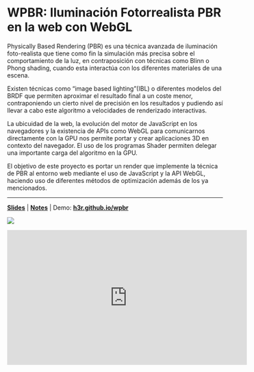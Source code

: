 # WPBR: Iluminación Fotorrealista PBR en la web con WebGL

Physically Based Rendering (PBR) es una técnica avanzada de iluminación foto-realista  que tiene como fin la simulación más precisa sobre el comportamiento de la luz, en contraposición con técnicas como Blinn o  Phong shading, cuando esta interactúa con los diferentes materiales de una escena. 

Existen técnicas como “image based lighting”(IBL) o diferentes modelos del BRDF que permiten aproximar el resultado final a un coste menor, contraponiendo un cierto nivel de precisión en los resultados y pudiendo así llevar a cabo este algoritmo a velocidades de renderizado interactivas. 

La ubicuidad de la web, la evolución del motor de JavaScript en los navegadores y la existencia de APIs como WebGL para comunicarnos directamente con la GPU nos permite portar y crear aplicaciones 3D en contexto del navegador. El uso de los programas Shader permiten delegar una importante carga del algoritmo en la GPU. 

El objetivo de este proyecto es portar un render que implemente la técnica de PBR al entorno web mediante el uso de JavaScript y la API WebGL, haciendo uso de diferentes métodos de optimización además de los ya mencionados. 

---

[**Slides**](https://drive.google.com/file/d/0B_wn5NANTpbzMndpYjFzeWJNQzg/view?usp=sharing) | [**Notes**](https://drive.google.com/file/d/0BwcYGG6SdjyMZkJDYW1sSjBjdDQ/view?usp=sharing) | Demo: [**h3r.github.io/wpbr**](http://h3r.github.io/wpbr/)

![](http://i.imgur.com/9bxNCWx.jpg)

<iframe width="560" height="315" src="https://www.youtube.com/embed/K-WRY8MKHvk" frameborder="0" allowfullscreen></iframe>


